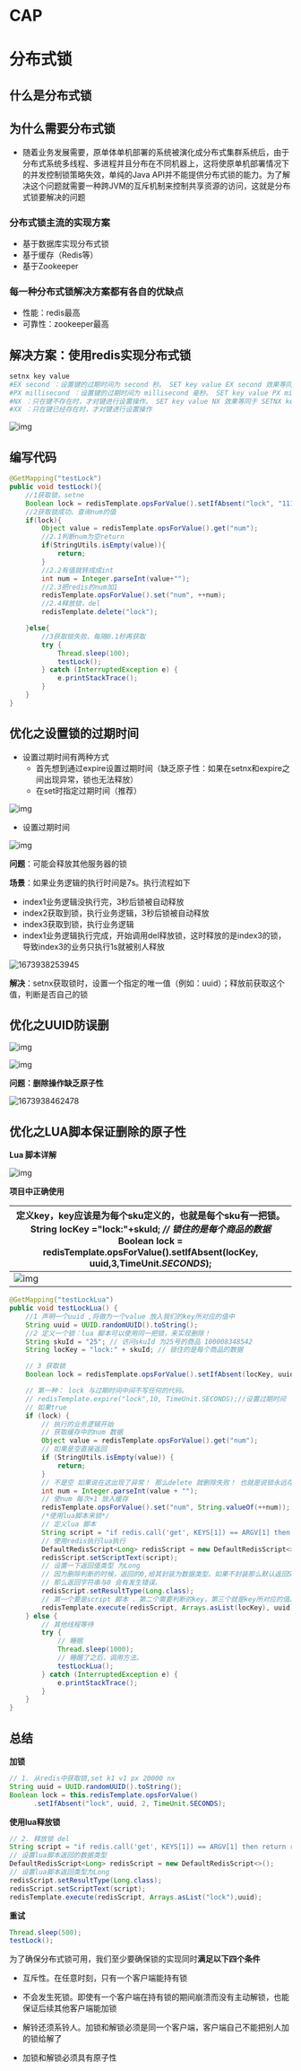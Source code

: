 # CAP

# 分布式锁

## 什么是分布式锁

## 为什么需要分布式锁

+ 随着业务发展需要，原单体单机部署的系统被演化成分布式集群系统后，由于分布式系统多线程、多进程并且分布在不同机器上，这将使原单机部署情况下的并发控制锁策略失效，单纯的Java API并不能提供分布式锁的能力。为了解决这个问题就需要一种跨JVM的互斥机制来控制共享资源的访问，这就是分布式锁要解决的问题

### 分布式锁主流的实现方案

- 基于数据库实现分布式锁
- 基于缓存（Redis等）
- 基于Zookeeper

### 每一种分布式锁解决方案都有各自的优缺点

- 性能：redis最高
- 可靠性：zookeeper最高

## 解决方案：使用redis实现分布式锁

```bash
setnx key value
#EX second ：设置键的过期时间为 second 秒。 SET key value EX second 效果等同于 SETEX key second value 
#PX millisecond ：设置键的过期时间为 millisecond 毫秒。 SET key value PX millisecond 效果等同于 PSETEX key millisecond value 
#NX ：只在键不存在时，才对键进行设置操作。 SET key value NX 效果等同于 SETNX key value 
#XX ：只在键已经存在时，才对键进行设置操作
```

![img](https://raw.githubusercontent.com/feixue-altaaa/picture/master/pic/202303141547404.png)

## 编写代码

```java
@GetMapping("testLock")
public void testLock(){
    //1获取锁，setne
    Boolean lock = redisTemplate.opsForValue().setIfAbsent("lock", "111");
    //2获取锁成功、查询num的值
    if(lock){
        Object value = redisTemplate.opsForValue().get("num");
        //2.1判断num为空return
        if(StringUtils.isEmpty(value)){
            return;
        }
        //2.2有值就转成成int
        int num = Integer.parseInt(value+"");
        //2.3把redis的num加1
        redisTemplate.opsForValue().set("num", ++num);
        //2.4释放锁，del
        redisTemplate.delete("lock");

    }else{
        //3获取锁失败、每隔0.1秒再获取
        try {
            Thread.sleep(100);
            testLock();
        } catch (InterruptedException e) {
            e.printStackTrace();
        }
    }
}
```

## 优化之设置锁的过期时间

+ 设置过期时间有两种方式
  + 首先想到通过expire设置过期时间（缺乏原子性：如果在setnx和expire之间出现异常，锁也无法释放）
  + 在set时指定过期时间（推荐）

![img](https://raw.githubusercontent.com/feixue-altaaa/picture/master/pic/202303141547230.png)

+ 设置过期时间

![img](https://raw.githubusercontent.com/feixue-altaaa/picture/master/pic/202303141547447.png)

**问题**：可能会释放其他服务器的锁

**场景**：如果业务逻辑的执行时间是7s。执行流程如下

- index1业务逻辑没执行完，3秒后锁被自动释放
- index2获取到锁，执行业务逻辑，3秒后锁被自动释放
- index3获取到锁，执行业务逻辑
- index1业务逻辑执行完成，开始调用del释放锁，这时释放的是index3的锁，导致index3的业务只执行1s就被别人释放

![1673938253945](https://raw.githubusercontent.com/feixue-altaaa/picture/master/pic/202303141548932.png)

**解决**：setnx获取锁时，设置一个指定的唯一值（例如：uuid）；释放前获取这个值，判断是否自己的锁

## 优化之UUID防误删

![img](https://raw.githubusercontent.com/feixue-altaaa/picture/master/pic/202303141548555.png)

![img](https://raw.githubusercontent.com/feixue-altaaa/picture/master/pic/202303141548919.png)

**问题：删除操作缺乏原子性**

![1673938462478](https://raw.githubusercontent.com/feixue-altaaa/picture/master/pic/202303141548108.png)

## 优化之LUA脚本保证删除的原子性

**Lua 脚本详解**

![img](https://raw.githubusercontent.com/feixue-altaaa/picture/master/pic/202303141548864.png)

**项目中正确使用**

| 定义key，key应该是为每个sku定义的，也就是每个sku有一把锁。String locKey =**"lock:"**+skuId; *// 锁住的是每个商品的数据*Boolean lock = **redisTemplate**.opsForValue().setIfAbsent(locKey, uuid,3,TimeUnit.***SECONDS***); |
| ------------------------------------------------------------ |
| ![img](https://raw.githubusercontent.com/feixue-altaaa/picture/master/pic/202303141548625.png) |

```java
@GetMapping("testLockLua")
public void testLockLua() {
    //1 声明一个uuid ,将做为一个value 放入我们的key所对应的值中
    String uuid = UUID.randomUUID().toString();
    //2 定义一个锁：lua 脚本可以使用同一把锁，来实现删除！
    String skuId = "25"; // 访问skuId 为25号的商品 100008348542
    String locKey = "lock:" + skuId; // 锁住的是每个商品的数据

    // 3 获取锁
    Boolean lock = redisTemplate.opsForValue().setIfAbsent(locKey, uuid, 3, TimeUnit.SECONDS);

    // 第一种： lock 与过期时间中间不写任何的代码。
    // redisTemplate.expire("lock",10, TimeUnit.SECONDS);//设置过期时间
    // 如果true
    if (lock) {
        // 执行的业务逻辑开始
        // 获取缓存中的num 数据
        Object value = redisTemplate.opsForValue().get("num");
        // 如果是空直接返回
        if (StringUtils.isEmpty(value)) {
            return;
        }
        // 不是空 如果说在这出现了异常！ 那么delete 就删除失败！ 也就是说锁永远存在！
        int num = Integer.parseInt(value + "");
        // 使num 每次+1 放入缓存
        redisTemplate.opsForValue().set("num", String.valueOf(++num));
        /*使用lua脚本来锁*/
        // 定义lua 脚本
        String script = "if redis.call('get', KEYS[1]) == ARGV[1] then return redis.call('del', KEYS[1]) else return 0 end";
        // 使用redis执行lua执行
        DefaultRedisScript<Long> redisScript = new DefaultRedisScript<>();
        redisScript.setScriptText(script);
        // 设置一下返回值类型 为Long
        // 因为删除判断的时候，返回的0,给其封装为数据类型。如果不封装那么默认返回String 类型，
        // 那么返回字符串与0 会有发生错误。
        redisScript.setResultType(Long.class);
        // 第一个要是script 脚本 ，第二个需要判断的key，第三个就是key所对应的值。
        redisTemplate.execute(redisScript, Arrays.asList(locKey), uuid);
    } else {
        // 其他线程等待
        try {
            // 睡眠
            Thread.sleep(1000);
            // 睡醒了之后，调用方法。
            testLockLua();
        } catch (InterruptedException e) {
            e.printStackTrace();
        }
    }
}
```

## 总结

**加锁**

```java
// 1. 从redis中获取锁,set k1 v1 px 20000 nx
String uuid = UUID.randomUUID().toString();
Boolean lock = this.redisTemplate.opsForValue()
      .setIfAbsent("lock", uuid, 2, TimeUnit.SECONDS);
```

**使用lua释放锁**

```java
// 2. 释放锁 del
String script = "if redis.call('get', KEYS[1]) == ARGV[1] then return redis.call('del', KEYS[1]) else return 0 end";
// 设置lua脚本返回的数据类型
DefaultRedisScript<Long> redisScript = new DefaultRedisScript<>();
// 设置lua脚本返回类型为Long
redisScript.setResultType(Long.class);
redisScript.setScriptText(script);
redisTemplate.execute(redisScript, Arrays.asList("lock"),uuid);
```

**重试**

```java
Thread.sleep(500);
testLock();
```

为了确保分布式锁可用，我们至少要确保锁的实现同时**满足以下四个条件**

- 互斥性。在任意时刻，只有一个客户端能持有锁

- 不会发生死锁。即使有一个客户端在持有锁的期间崩溃而没有主动解锁，也能保证后续其他客户端能加锁

- 解铃还须系铃人。加锁和解锁必须是同一个客户端，客户端自己不能把别人加的锁给解了

- 加锁和解锁必须具有原子性
